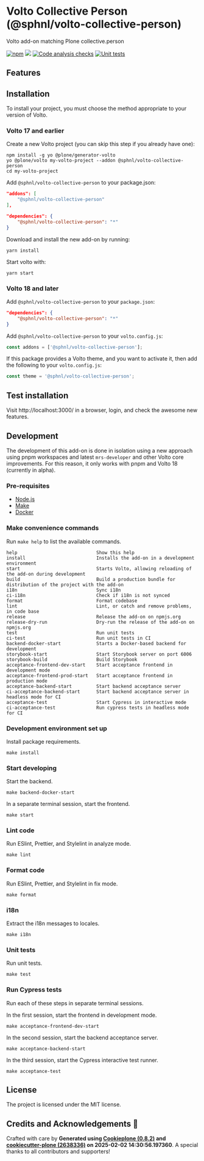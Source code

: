# Volto Collective Person (@sphnl/volto-collective-person)

Volto add-on matching Plone collective.person

[![npm](https://img.shields.io/npm/v/@sphnl/volto-collective-person)](https://www.npmjs.com/package/@sphnl/volto-collective-person)
[![](https://img.shields.io/badge/-Storybook-ff4785?logo=Storybook&logoColor=white&style=flat-square)](https://ghnire.github.io/volto-collective-person/)
[![Code analysis checks](https://github.com/ghnire/volto-collective-person/actions/workflows/code.yml/badge.svg)](https://github.com/ghnire/volto-collective-person/actions/workflows/code.yml)
[![Unit tests](https://github.com/ghnire/volto-collective-person/actions/workflows/unit.yml/badge.svg)](https://github.com/ghnire/volto-collective-person/actions/workflows/unit.yml)

## Features

<!-- List your awesome features here -->

## Installation

To install your project, you must choose the method appropriate to your version of Volto.


### Volto 17 and earlier

Create a new Volto project (you can skip this step if you already have one):

```
npm install -g yo @plone/generator-volto
yo @plone/volto my-volto-project --addon @sphnl/volto-collective-person
cd my-volto-project
```

Add `@sphnl/volto-collective-person` to your package.json:

```JSON
"addons": [
    "@sphnl/volto-collective-person"
],

"dependencies": {
    "@sphnl/volto-collective-person": "*"
}
```

Download and install the new add-on by running:

```
yarn install
```

Start volto with:

```
yarn start
```

### Volto 18 and later

Add `@sphnl/volto-collective-person` to your `package.json`:

```json
"dependencies": {
    "@sphnl/volto-collective-person": "*"
}
```

Add `@sphnl/volto-collective-person` to your `volto.config.js`:

```javascript
const addons = ['@sphnl/volto-collective-person'];
```

If this package provides a Volto theme, and you want to activate it, then add the following to your `volto.config.js`:

```javascript
const theme = '@sphnl/volto-collective-person';
```

## Test installation

Visit http://localhost:3000/ in a browser, login, and check the awesome new features.


## Development

The development of this add-on is done in isolation using a new approach using pnpm workspaces and latest `mrs-developer` and other Volto core improvements.
For this reason, it only works with pnpm and Volto 18 (currently in alpha).


### Pre-requisites

-   [Node.js](https://6.docs.plone.org/install/create-project.html#node-js)
-   [Make](https://6.docs.plone.org/install/create-project.html#make)
-   [Docker](https://6.docs.plone.org/install/create-project.html#docker)


### Make convenience commands

Run `make help` to list the available commands.

```text
help                             Show this help
install                          Installs the add-on in a development environment
start                            Starts Volto, allowing reloading of the add-on during development
build                            Build a production bundle for distribution of the project with the add-on
i18n                             Sync i18n
ci-i18n                          Check if i18n is not synced
format                           Format codebase
lint                             Lint, or catch and remove problems, in code base
release                          Release the add-on on npmjs.org
release-dry-run                  Dry-run the release of the add-on on npmjs.org
test                             Run unit tests
ci-test                          Run unit tests in CI
backend-docker-start             Starts a Docker-based backend for development
storybook-start                  Start Storybook server on port 6006
storybook-build                  Build Storybook
acceptance-frontend-dev-start    Start acceptance frontend in development mode
acceptance-frontend-prod-start   Start acceptance frontend in production mode
acceptance-backend-start         Start backend acceptance server
ci-acceptance-backend-start      Start backend acceptance server in headless mode for CI
acceptance-test                  Start Cypress in interactive mode
ci-acceptance-test               Run cypress tests in headless mode for CI
```

### Development environment set up

Install package requirements.

```shell
make install
```

### Start developing

Start the backend.

```shell
make backend-docker-start
```

In a separate terminal session, start the frontend.

```shell
make start
```

### Lint code

Run ESlint, Prettier, and Stylelint in analyze mode.

```shell
make lint
```

### Format code

Run ESlint, Prettier, and Stylelint in fix mode.

```shell
make format
```

### i18n

Extract the i18n messages to locales.

```shell
make i18n
```

### Unit tests

Run unit tests.

```shell
make test
```

### Run Cypress tests

Run each of these steps in separate terminal sessions.

In the first session, start the frontend in development mode.

```shell
make acceptance-frontend-dev-start
```

In the second session, start the backend acceptance server.

```shell
make acceptance-backend-start
```

In the third session, start the Cypress interactive test runner.

```shell
make acceptance-test
```

## License

The project is licensed under the MIT license.

## Credits and Acknowledgements 🙏

Crafted with care by **Generated using [Cookieplone (0.8.2)](https://github.com/plone/cookieplone) and [cookiecutter-plone (2638336)](https://github.com/plone/cookiecutter-plone/commit/2638336ff1127c169063964cd95251292c954a0b) on 2025-02-02 14:30:56.197360**. A special thanks to all contributors and supporters!

